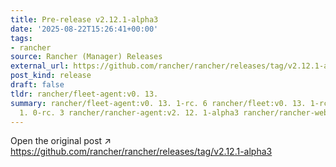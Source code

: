 ```yaml
---
title: Pre-release v2.12.1-alpha3
date: '2025-08-22T15:26:41+00:00'
tags:
- rancher
source: Rancher (Manager) Releases
external_url: https://github.com/rancher/rancher/releases/tag/v2.12.1-alpha3
post_kind: release
draft: false
tldr: rancher/fleet-agent:v0. 13.
summary: rancher/fleet-agent:v0. 13. 1-rc. 6 rancher/fleet:v0. 13. 1-rc. 6 rancher/prometheus-federator:v4.
  1. 0-rc. 3 rancher/rancher-agent:v2. 12. 1-alpha3 rancher/rancher-webhook:v0.
---
```

Open the original post ↗ https://github.com/rancher/rancher/releases/tag/v2.12.1-alpha3

